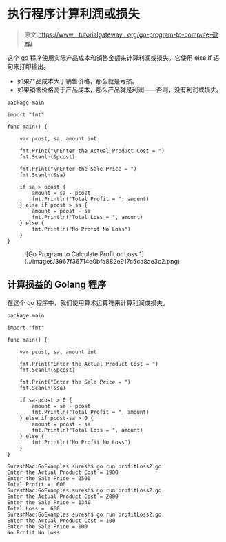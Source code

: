 # 执行程序计算利润或损失

> 原文:[https://www . tutorialgateway . org/go-program-to-compute-盈亏/](https://www.tutorialgateway.org/go-program-to-calculate-profit-or-loss/)

这个 go 程序使用实际产品成本和销售金额来计算利润或损失。它使用 else if 语句来打印输出。

*   如果产品成本大于销售价格，那么就是亏损。
*   如果销售价格高于产品成本，那么产品就是利润——否则，没有利润或损失。

```
package main

import "fmt"

func main() {

    var pcost, sa, amount int

    fmt.Print("\nEnter the Actual Product Cost = ")
    fmt.Scanln(&pcost)

    fmt.Print("\nEnter the Sale Price = ")
    fmt.Scanln(&sa)

    if sa > pcost {
        amount = sa - pcost
        fmt.Println("Total Profit = ", amount)
    } else if pcost > sa {
        amount = pcost - sa
        fmt.Println("Total Loss = ", amount)
    } else {
        fmt.Println("No Profit No Loss")
    }
}
```

<figure class="wp-block-image size-large">![Go Program to Calculate Profit or Loss 1](../Images/3967f36714a0bfa882e917c5ca8ae3c2.png)</figure>

## 计算损益的 Golang 程序

在这个 go 程序中，我们使用算术运算符来计算利润或损失。

```
package main

import "fmt"

func main() {

    var pcost, sa, amount int

    fmt.Print("Enter the Actual Product Cost = ")
    fmt.Scanln(&pcost)

    fmt.Print("Enter the Sale Price = ")
    fmt.Scanln(&sa)

    if sa-pcost > 0 {
        amount = sa - pcost
        fmt.Println("Total Profit = ", amount)
    } else if pcost-sa > 0 {
        amount = pcost - sa
        fmt.Println("Total Loss = ", amount)
    } else {
        fmt.Println("No Profit No Loss")
    }
}
```

```
SureshMac:GoExamples suresh$ go run profitLoss2.go
Enter the Actual Product Cost = 1900
Enter the Sale Price = 2500
Total Profit =  600
SureshMac:GoExamples suresh$ go run profitLoss2.go
Enter the Actual Product Cost = 2000
Enter the Sale Price = 1340
Total Loss =  660
SureshMac:GoExamples suresh$ go run profitLoss2.go
Enter the Actual Product Cost = 100
Enter the Sale Price = 100
No Profit No Loss
```